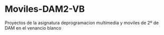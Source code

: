 # Moviles-DAM2-VB
Proyectos de la asignatura deprogramacion multimedia y moviles de 2º de DAM en el venancio blanco

